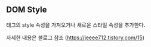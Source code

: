 ## DOM Style

태그의 style 속성을 가져오거나 새로운 스타일 속성을 추가한다.

자세한 내용은 블로그 참조 (https://jeeee712.tistory.com/15)
